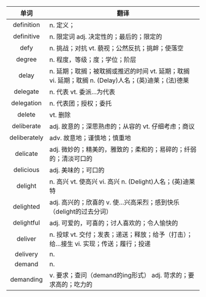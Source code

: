 |单词|翻译  |
|:--:|--| 
|	definition  		|		n. 定义；	|		
|	definitive  		|		n. 限定词 adj. 决定性的；最后的；限定的	|		
|	defy  		|		n. 挑战；对抗 vt. 藐视；公然反抗；挑衅；使落空	|		
|	degree  		|		n. 程度，等级；度；学位；阶层	|		
|	delay  		|		n. 延期；耽搁；被耽搁或推迟的时间 vt. 延期；耽搁 vi. 延期；耽搁 n. (Delay)人名；(英)迪莱；(法)德莱	|		
|	delegate  		|		n. 代表 vt. 委派…为代表	|		
|	delegation  		|		n. 代表团；授权；委托	|		
|	delete  		|		vt. 删除	|		
|	deliberate  		|		adj. 故意的；深思熟虑的；从容的 vt. 仔细考虑；商议	|		
|	deliberately  		|		adv. 故意地；谨慎地；慎重地	|		
|	delicate  		|		adj. 微妙的；精美的，雅致的；柔和的；易碎的；纤弱的；清淡可口的	|		
|	delicious  		|		adj. 美味的；可口的	|		
|	delight  		|		n. 高兴 vt. 使高兴 vi. 高兴 n. (Delight)人名；(英)迪莱特	|		
|	delighted  		|		adj. 高兴的；欣喜的 v. 使…兴高采烈；感到快乐（delight的过去分词）	|		
|	delightful  		|		adj. 可爱的，可喜的；讨人喜欢的；令人愉快的	|		
|	deliver  		|		n. 投球 vt. 交付；发表；递送；释放；给予（打击）；给…接生 vi. 实现；传送；履行；投递	|		
|	delivery  		|		n. 	|		
|	demand  		|		n. 	|		
|	demanding  		|		v. 要求；查问（demand的ing形式） adj. 苛求的；要求高的；吃力的	|		
